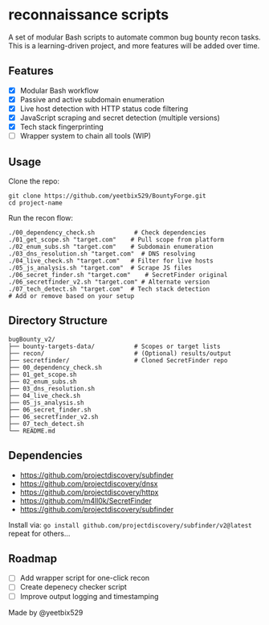 # reconnaissance scripts
A set of modular Bash scripts to automate common bug bounty recon tasks. This is a learning-driven project, and more features will be added over time. 

## Features

- [x] Modular Bash workflow
- [x] Passive and active subdomain enumeration
- [x] Live host detection with HTTP status code filtering
- [x] JavaScript scraping and secret detection (multiple versions)
- [x] Tech stack fingerprinting
- [ ] Wrapper system to chain all tools (WIP)

## Usage

Clone the repo:
```
git clone https://github.com/yeetbix529/BountyForge.git
cd project-name
```

Run the recon flow:
```
./00_dependency_check.sh           # Check dependencies
./01_get_scope.sh "target.com"    # Pull scope from platform
./02_enum_subs.sh "target.com"    # Subdomain enumeration
./03_dns_resolution.sh "target.com"  # DNS resolving
./04_live_check.sh "target.com"   # Filter for live hosts
./05_js_analysis.sh "target.com"  # Scrape JS files
./06_secret_finder.sh "target.com"    # SecretFinder original
./06_secretfinder_v2.sh "target.com" # Alternate version
./07_tech_detect.sh "target.com"  # Tech stack detection
# Add or remove based on your setup
```
## Directory Structure
```
bugBounty_v2/
├── bounty-targets-data/           # Scopes or target lists
├── recon/                         # (Optional) results/output
├── secretfinder/                  # Cloned SecretFinder repo
├── 00_dependency_check.sh
├── 01_get_scope.sh
├── 02_enum_subs.sh
├── 03_dns_resolution.sh
├── 04_live_check.sh
├── 05_js_analysis.sh
├── 06_secret_finder.sh
├── 06_secretfinder_v2.sh
├── 07_tech_detect.sh
└── README.md
```

## Dependencies
- https://github.com/projectdiscovery/subfinder
- https://github.com/projectdiscovery/dnsx
- https://github.com/projectdiscovery/httpx
- https://github.com/m4ll0k/SecretFinder
- https://github.com/projectdiscovery/subfinder
  
Install via:
`go install github.com/projectdiscovery/subfinder/v2@latest`
repeat for others...

## Roadmap
- [ ] Add wrapper script for one-click recon
- [ ] Create depenecy checker script
- [ ] Improve output logging and timestamping

Made by @yeetbix529
